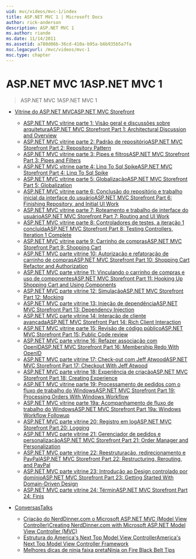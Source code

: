 ```yaml
---
uid: mvc/videos/mvc-1/index
title: ASP.NET MVC 1 | Microsoft Docs
author: rick-anderson
description: ASP.NET MVC 1
ms.author: riande
ms.date: 11/14/2011
ms.assetid: a780d06b-36cd-410a-b95a-b6b935b5a7fa
msc.legacyurl: /mvc/videos/mvc-1
msc.type: chapter
---
```

<a name="aspnet-mvc-1"></a><span data-ttu-id="d16c5-103">ASP.NET MVC 1</span><span class="sxs-lookup"><span data-stu-id="d16c5-103">ASP.NET MVC 1</span></span>
====================
> <span data-ttu-id="d16c5-104">ASP.NET MVC 1</span><span class="sxs-lookup"><span data-stu-id="d16c5-104">ASP.NET MVC 1</span></span>


- [<span data-ttu-id="d16c5-105">Vitrine do ASP.NET MVC</span><span class="sxs-lookup"><span data-stu-id="d16c5-105">ASP.NET MVC Storefront</span></span>](aspnet-mvc-storefront/index.md)

    - [<span data-ttu-id="d16c5-106">ASP.NET MVC vitrine parte 1: Visão geral e discussões sobre arquitetura</span><span class="sxs-lookup"><span data-stu-id="d16c5-106">ASP.NET MVC Storefront Part 1: Architectural Discussion and Overview</span></span>](aspnet-mvc-storefront/aspnet-mvc-storefront-part-1-architectural-discussion-and-overview.md)
    - [<span data-ttu-id="d16c5-107">ASP.NET MVC vitrine parte 2: Padrão de repositório</span><span class="sxs-lookup"><span data-stu-id="d16c5-107">ASP.NET MVC Storefront Part 2: Repository Pattern</span></span>](aspnet-mvc-storefront/aspnet-mvc-storefront-part-2-the-repository-pattern.md)
    - [<span data-ttu-id="d16c5-108">ASP.NET MVC vitrine parte 3: Pipes e filtros</span><span class="sxs-lookup"><span data-stu-id="d16c5-108">ASP.NET MVC Storefront Part 3: Pipes and Filters</span></span>](aspnet-mvc-storefront/aspnet-mvc-storefront-part-3-pipes-and-filters.md)
    - [<span data-ttu-id="d16c5-109">ASP.NET MVC vitrine parte 4: Linq To Sql Spike</span><span class="sxs-lookup"><span data-stu-id="d16c5-109">ASP.NET MVC Storefront Part 4: Linq To Sql Spike</span></span>](aspnet-mvc-storefront/aspnet-mvc-storefront-part-4-linq-to-sql-spike.md)
    - [<span data-ttu-id="d16c5-110">ASP.NET MVC vitrine parte 5: Globalização</span><span class="sxs-lookup"><span data-stu-id="d16c5-110">ASP.NET MVC Storefront Part 5: Globalization</span></span>](aspnet-mvc-storefront/aspnet-mvc-storefront-part-5-globalization.md)
    - [<span data-ttu-id="d16c5-111">ASP.NET MVC vitrine parte 6: Conclusão do repositório e trabalho inicial da interface do usuário</span><span class="sxs-lookup"><span data-stu-id="d16c5-111">ASP.NET MVC Storefront Part 6: Finishing Repository, and Initial UI Work</span></span>](aspnet-mvc-storefront/aspnet-mvc-storefront-part-6-finishing-the-repository-and-initial-ui-work.md)
    - [<span data-ttu-id="d16c5-112">ASP.NET MVC vitrine parte 7: Roteamento e trabalho de interface do usuário</span><span class="sxs-lookup"><span data-stu-id="d16c5-112">ASP.NET MVC Storefront Part 7: Routing and UI Work</span></span>](aspnet-mvc-storefront/aspnet-mvc-storefront-part-7-routing-and-ui-work.md)
    - [<span data-ttu-id="d16c5-113">ASP.NET MVC vitrine parte 8: Controladores de testes, a iteração 1 concluída</span><span class="sxs-lookup"><span data-stu-id="d16c5-113">ASP.NET MVC Storefront Part 8: Testing Controllers, Iteration 1 Complete</span></span>](aspnet-mvc-storefront/aspnet-mvc-storefront-part-8-testing-controllers-iteration-1-complete.md)
    - [<span data-ttu-id="d16c5-114">ASP.NET MVC vitrine parte 9: Carrinho de compras</span><span class="sxs-lookup"><span data-stu-id="d16c5-114">ASP.NET MVC Storefront Part 9: Shopping Cart</span></span>](aspnet-mvc-storefront/aspnet-mvc-storefront-part-9-the-shopping-cart.md)
    - [<span data-ttu-id="d16c5-115">ASP.NET MVC parte vitrine 10: Autorização e refatoração de carrinho de compras</span><span class="sxs-lookup"><span data-stu-id="d16c5-115">ASP.NET MVC Storefront Part 10: Shopping Cart Refactor and Authorization</span></span>](aspnet-mvc-storefront/aspnet-mvc-storefront-part-10-shopping-cart-refactor-and-authorization.md)
    - [<span data-ttu-id="d16c5-116">ASP.NET MVC parte vitrine 11: Vinculando o carrinho de compras e uso de componentes</span><span class="sxs-lookup"><span data-stu-id="d16c5-116">ASP.NET MVC Storefront Part 11: Hooking Up Shopping Cart and Using Components</span></span>](aspnet-mvc-storefront/aspnet-mvc-storefront-part-11-hooking-up-the-shopping-cart-and-using-components.md)
    - [<span data-ttu-id="d16c5-117">ASP.NET MVC parte vitrine 12: Simulação</span><span class="sxs-lookup"><span data-stu-id="d16c5-117">ASP.NET MVC Storefront Part 12: Mocking</span></span>](aspnet-mvc-storefront/aspnet-mvc-storefront-part-12-mocking.md)
    - [<span data-ttu-id="d16c5-118">ASP.NET MVC parte vitrine 13: Injeção de dependência</span><span class="sxs-lookup"><span data-stu-id="d16c5-118">ASP.NET MVC Storefront Part 13: Dependency Injection</span></span>](aspnet-mvc-storefront/aspnet-mvc-storefront-part-13-dependency-injection.md)
    - [<span data-ttu-id="d16c5-119">ASP.NET MVC parte vitrine 14: Interação de cliente avançada</span><span class="sxs-lookup"><span data-stu-id="d16c5-119">ASP.NET MVC Storefront Part 14: Rich Client Interaction</span></span>](aspnet-mvc-storefront/aspnet-mvc-storefront-part-14-rich-client-interaction.md)
    - [<span data-ttu-id="d16c5-120">ASP.NET MVC vitrine parte 15: Revisão de código público</span><span class="sxs-lookup"><span data-stu-id="d16c5-120">ASP.NET MVC Storefront Part 15: Public Code review</span></span>](aspnet-mvc-storefront/aspnet-mvc-storefront-part-15-public-code-review.md)
    - [<span data-ttu-id="d16c5-121">ASP.NET MVC parte vitrine 16: Refazer associação com OpenID</span><span class="sxs-lookup"><span data-stu-id="d16c5-121">ASP.NET MVC Storefront Part 16: Membership Redo With OpenID</span></span>](aspnet-mvc-storefront/aspnet-mvc-storefront-part-16-membership-redo-with-openid.md)
    - [<span data-ttu-id="d16c5-122">ASP.NET MVC parte vitrine 17: Check-out com Jeff Atwood</span><span class="sxs-lookup"><span data-stu-id="d16c5-122">ASP.NET MVC Storefront Part 17: Checkout With Jeff Atwood</span></span>](aspnet-mvc-storefront/aspnet-mvc-storefront-part-17-checkout-with-jeff-atwood.md)
    - [<span data-ttu-id="d16c5-123">ASP.NET MVC parte vitrine 18: Experiência de criação</span><span class="sxs-lookup"><span data-stu-id="d16c5-123">ASP.NET MVC Storefront Part 18: Creating Experience</span></span>](aspnet-mvc-storefront/aspnet-mvc-storefront-part-18-creating-an-experience.md)
    - [<span data-ttu-id="d16c5-124">ASP.NET MVC vitrine parte 19: Processamento de pedidos com o fluxo de trabalho do Windows</span><span class="sxs-lookup"><span data-stu-id="d16c5-124">ASP.NET MVC Storefront Part 19: Processing Orders With Windows Workflow</span></span>](aspnet-mvc-storefront/aspnet-mvc-storefront-part-19-processing-orders-with-windows-workflow.md)
    - [<span data-ttu-id="d16c5-125">ASP.NET MVC vitrine parte 19a: Acompanhamento de fluxo de trabalho do Windows</span><span class="sxs-lookup"><span data-stu-id="d16c5-125">ASP.NET MVC Storefront Part 19a: Windows Workflow Followup</span></span>](aspnet-mvc-storefront/aspnet-mvc-storefront-part-19a-windows-workflow-followup.md)
    - [<span data-ttu-id="d16c5-126">ASP.NET MVC parte vitrine 20: Registro em log</span><span class="sxs-lookup"><span data-stu-id="d16c5-126">ASP.NET MVC Storefront Part 20: Logging</span></span>](aspnet-mvc-storefront/aspnet-mvc-storefront-part-20-logging.md)
    - [<span data-ttu-id="d16c5-127">ASP.NET MVC parte vitrine 21: Gerenciador de pedidos e personalização</span><span class="sxs-lookup"><span data-stu-id="d16c5-127">ASP.NET MVC Storefront Part 21: Order Manager and Personalization</span></span>](aspnet-mvc-storefront/aspnet-mvc-storefront-part-21-order-manager-and-personalization.md)
    - [<span data-ttu-id="d16c5-128">ASP.NET MVC parte vitrine 22: Reestruturação, redirecionamento e PayPal</span><span class="sxs-lookup"><span data-stu-id="d16c5-128">ASP.NET MVC Storefront Part 22: Restructuring, Rerouting, and PayPal</span></span>](aspnet-mvc-storefront/aspnet-mvc-storefront-part-22-restructuring-rerouting-and-paypal.md)
    - [<span data-ttu-id="d16c5-129">ASP.NET MVC parte vitrine 23: Introdução ao Design controlado por domínio</span><span class="sxs-lookup"><span data-stu-id="d16c5-129">ASP.NET MVC Storefront Part 23: Getting Started With Domain-Driven Design</span></span>](aspnet-mvc-storefront/aspnet-mvc-storefront-part-23-getting-started-with-domain-driven-design.md)
    - [<span data-ttu-id="d16c5-130">ASP.NET MVC parte vitrine 24: Términ</span><span class="sxs-lookup"><span data-stu-id="d16c5-130">ASP.NET MVC Storefront Part 24: Finis</span></span>](aspnet-mvc-storefront/aspnet-mvc-storefront-part-24-finis.md)
- [<span data-ttu-id="d16c5-131">Conversas</span><span class="sxs-lookup"><span data-stu-id="d16c5-131">Talks</span></span>](conference-presentations/index.md)

    - [<span data-ttu-id="d16c5-132">Criação do NerdDinner.com o Microsoft ASP.NET MVC (Model View Controller)</span><span class="sxs-lookup"><span data-stu-id="d16c5-132">Creating NerdDinner.com with Microsoft ASP.NET Model View Controller (MVC)</span></span>](conference-presentations/creating-nerddinnercom-with-microsoft-aspnet-model-view-controller-mvc.md)
    - [<span data-ttu-id="d16c5-133">Estrutura do America's Next Top Model View Controller</span><span class="sxs-lookup"><span data-stu-id="d16c5-133">America's Next Top Model View Controller Framework</span></span>](conference-presentations/americas-next-top-model-view-controller-framework.md)
    - [<span data-ttu-id="d16c5-134">Melhores dicas de ninja faixa preta</span><span class="sxs-lookup"><span data-stu-id="d16c5-134">Ninja on Fire Black Belt Tips</span></span>](conference-presentations/ninja-on-fire-black-belt-tips.md)
